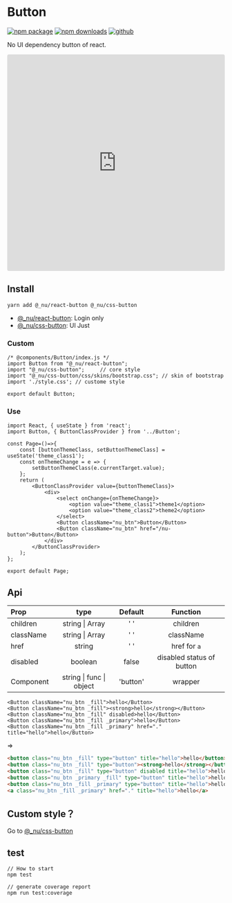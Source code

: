 # Button

[![npm package][npm-badge]][npm-url]
[![npm downloads][npm-downloads]][npm-url]
[![github][git-badge]][git-url]

[npm-badge]: https://img.shields.io/npm/v/@_nu/react-button.svg
[npm-url]: https://www.npmjs.org/package/@_nu/react-button
[npm-downloads]: https://img.shields.io/npm/dw/@_nu/react-button
[git-url]: https://github.com/nu-system/react-button
[git-badge]: https://img.shields.io/github/stars/nu-system/react-button.svg?style=social

No UI dependency button of react.

<iframe src="https://codesandbox.io/embed/throbbing-leftpad-juijc?autoresize=1&fontsize=14&hidenavigation=1&module=%2Fsrc%2Fcomponents%2FButton.js" title="throbbing-leftpad-juijc" style="width:100%; height:500px; border:0; border-radius: 4px; overflow:hidden;" sandbox="allow-modals allow-forms allow-popups allow-scripts allow-same-origin"></iframe>

## Install

```
yarn add @_nu/react-button @_nu/css-button
```

- [@\_nu/react-button](https://nu-system.github.io/react/button/): Login only
- [@\_nu/css-button](https://nu-system.github.io/css/button/): UI Just

### Custom

```JSX
/* @components/Button/index.js */
import Button from "@_nu/react-button";
import "@_nu/css-button";     // core style
import "@_nu/css-button/css/skins/bootstrap.css"; // skin of bootstrap
import './style.css'; // custome style

export default Button;
```

### Use

```JSX
import React, { useState } from 'react';
import Button, { ButtonClassProvider } from '../Button';

const Page=()=>{
    const [buttonThemeClass, setButtonThemeClass] = useState('theme_class1');
    const onThemeChange = e => {
        setButtonThemeClass(e.currentTarget.value);
    };
    return (
        <ButtonClassProvider value={buttonThemeClass}>
            <div>
                <select onChange={onThemeChange}>
                    <option value="theme_class1">theme1</option>
                    <option value="theme_class2">theme2</option>
                </select>
                <Button className="nu_btn">Button</Button>
                <Button className="nu_btn" href="/nu-button">Button</Button>
            </div>
        </ButtonClassProvider>
    );
};

export default Page;
```

## Api

| Prop             |               type               | Default  |         Function          |
| :--------------- | :------------------------------: | :------: | :-----------------------: |
| children         |       string &#124; Array        | '&nbsp;' |         children          |
| className        |       string &#124; Array        | '&nbsp;' |         className         |
| href             |              string              | '&nbsp;' |       href for `a`        |
| disabled         |             boolean              |  false   | disabled status of button |
| Component        | string &#124; func &#124; object | 'button' |          wrapper          |

```JSX
<Button className="nu_btn _fill">hello</Button>
<Button className="nu_btn _fill"><strong>hello</strong></Button>
<Button className="nu_btn _fill" disabled>hello</Button>
<Button className="nu_btn _fill _primary">hello</Button>
<Button className="nu_btn _fill _primary" href="." title="hello">hello</Button>
```

=>

```HTML
<button class="nu_btn _fill" type="button" title="hello">hello</button>
<button class="nu_btn _fill" type="button"><strong>hello</strong></button>
<button class="nu_btn _fill" type="button" disabled title="hello">hello</button>
<button class="nu_btn _primary _fill" type="button" title="hello">hello</button>
<button class="nu_btn _fill _primary" type="button" title="hello">hello</button>
<a class="nu_btn _fill _primary" href="." title="hello">hello</a>
```

## Custom style？

Go to [@\_nu/css-button](https://nu-system.github.io/css/button/)

## test

```
// How to start
npm test
```

```
// generate coverage report
npm run test:coverage
```
